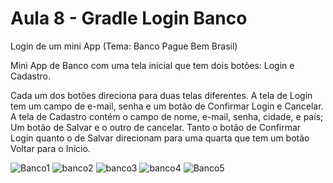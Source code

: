 # Aula 8 - Gradle Login Banco

Login de um mini App (Tema: Banco Pague Bem Brasil)

Mini App de Banco com uma tela inicial que tem dois botões: Login e Cadastro.

Cada um dos botões direciona para duas telas diferentes.
A tela de Login tem um campo de e-mail, senha e um botão de Confirmar Login e Cancelar.
A tela de Cadastro contém o campo de nome, e-mail, senha, cidade, e país; Um botão de Salvar e o outro de cancelar.
Tanto o botão de Confirmar Login quanto o de Salvar direcionam para uma quarta que tem um botão Voltar para o Início.

![Banco1](https://user-images.githubusercontent.com/93688006/220184691-992bc8ba-5c33-4707-9286-c710fc99fc9b.png)
![banco2](https://user-images.githubusercontent.com/93688006/220184704-79ebd833-01aa-42f5-bd19-1b18bbeb70e8.png)
![banco3](https://user-images.githubusercontent.com/93688006/220184713-d85dce8f-5d6c-4eef-a63d-0ecc1ba2e8e7.png)
![banco4](https://user-images.githubusercontent.com/93688006/220184727-49b5aa79-c48d-4c6c-bd51-4e847851ce71.png)
![Banco5](https://user-images.githubusercontent.com/93688006/220184741-47085fbc-5d10-4038-9af2-17dc3e747913.png)
